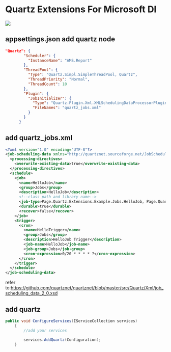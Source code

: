 # Quartz Extensions For Microsoft DI

![](https://github.com/pagesun/Page.Quartz.Extensions.DependencyInjection/workflows/Release/badge.svg)

## appsettings.json add quartz node

```json
"Quartz": {
		"Scheduler": {
		  "InstanceName": "AMS.Report"
		},
		"ThreadPool": {
		  "Type": "Quartz.Simpl.SimpleThreadPool, Quartz",
		  "ThreadPriority": "Normal",
		  "ThreadCount": 10
		},
		"Plugin": {
		  "JobInitializer": {
			"Type": "Quartz.Plugin.Xml.XMLSchedulingDataProcessorPlugin, Quartz.Plugins",
			"FileNames": "quartz_jobs.xml"
		  }
		}
	  }
```



## add quartz_jobs.xml

```xml
<?xml version="1.0" encoding="UTF-8"?>
<job-scheduling-data xmlns="http://quartznet.sourceforge.net/JobSchedulingData" xmlns:xsi="http://www.w3.org/2001/XMLSchema-instance" version="2.0">
  <processing-directives>
    <overwrite-existing-data>true</overwrite-existing-data>
  </processing-directives>
  <schedule>
    <job>
      <name>HelloJob</name>
      <group>Jobs</group>
      <description>HelloJob</description>
      <!--class path and library name-->
      <job-type>Page.Quartz.Extensions.Example.Jobs.HelloJob, Page.Quartz.Extensions.Example</job-type>
      <durable>true</durable>
      <recover>false</recover>
    </job>
    <trigger>
      <cron>
        <name>HelloTrigger</name>
        <group>Jobs</group>
        <description>HelloJob Trigger</description>
        <job-name>HelloJob</job-name>
        <job-group>Jobs</job-group>
        <cron-expression>0/20 * * * * ?</cron-expression>
      </cron>
    </trigger>
  </schedule>
</job-scheduling-data>
```

refer to:https://github.com/quartznet/quartznet/blob/master/src/Quartz/Xml/job_scheduling_data_2_0.xsd



## add quartz

```c#
public void ConfigureServices(IServiceCollection services)
    {
		//add your services

        services.AddQuartz(Configuration);
    }
```

